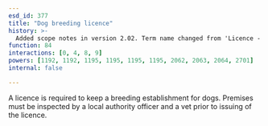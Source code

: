 ```yaml
---
esd_id: 377
title: "Dog breeding licence"
history: >-
  Added scope notes in version 2.02. Term name changed from 'Licence - dog breeding' to 'Licences - dog breeding' in version 3.00. Name changed to 'Dog breeding licence in version 4.00.
function: 84
interactions: [0, 4, 8, 9]
powers: [1192, 1192, 1195, 1195, 1195, 1195, 2062, 2063, 2064, 2701]
internal: false

---
```


A licence is required to keep a breeding establishment for dogs. Premises must be inspected by a local authority officer and a vet prior to issuing of the licence.

